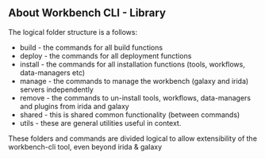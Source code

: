 ## About Workbench CLI - Library

The logical folder structure is a follows:

* build - the commands for all build functions
* deploy - the commands for all deployment functions
* install - the commands for all installation functions (tools, workflows, data-managers etc)
* manage - the commands to manage the workbench (galaxy and irida) servers independently
* remove - the commands to un-install tools, workflows, data-managers and plugins from irida and galaxy
* shared - this is shared common functionality (between commands)
* utils - these are general utilities useful in context.

These folders and commands are divided logical to allow extensibility of the workbench-cli tool, even beyond irida & galaxy
